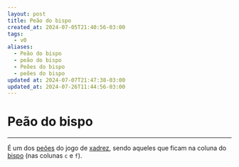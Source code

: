 ```yaml
---
layout: post
title: Peão do bispo
created_at: 2024-07-05T21:40:56-03:00
tags:
  - v0
aliases:
  - Peão do bispo
  - peão do bispo
  - Peões do bispo
  - peões do bispo
updated at: 2024-07-07T21:47:38-03:00
updated_at: 2024-07-26T11:44:56-03:00
---
```

# Peão do bispo
----

É um dos [peões](_insight/2024/07/2024-07-06-Peão_xadrez.md) do jogo de [xadrez](api/2024/07/2024-07-06-Xadrez.md), sendo aqueles que ficam na coluna do [bispo](_insight/2024/07/2024-07-07-Bispo_xadrez.md) (nas colunas `c` e `f`).